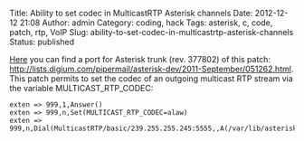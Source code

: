 Title: Ability to set codec in MulticastRTP Asterisk channels
Date: 2012-12-12 21:08
Author: admin
Category: coding, hack
Tags: asterisk, c, code, patch, rtp, VoIP
Slug: ability-to-set-codec-in-multicastrtp-asterisk-channels
Status: published

[Here]({attach}/static/asterisk_trunk-377802_rtp_multicast_codec.patch)
you can find a port for Asterisk trunk (rev. 377802) of this patch:
<http://lists.digium.com/pipermail/asterisk-dev/2011-September/051262.html>.  
This patch permits to set the codec of an outgoing multicast RTP stream
via the variable MULTICAST_RTP_CODEC:

```
exten => 999,1,Answer()  
exten => 999,n,Set(MULTICAST_RTP_CODEC=alaw)  
exten => 999,n,Dial(MulticastRTP/basic/239.255.255.245:5555,,A(/var/lib/asterisk/moh/mymoh))
```
